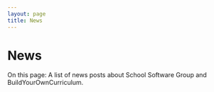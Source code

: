 ```yaml
---
layout: page
title: News
---
```


# News

<p class="lead">On this page: A list of news posts about School Software Group and BuildYourOwnCurriculum.</p>